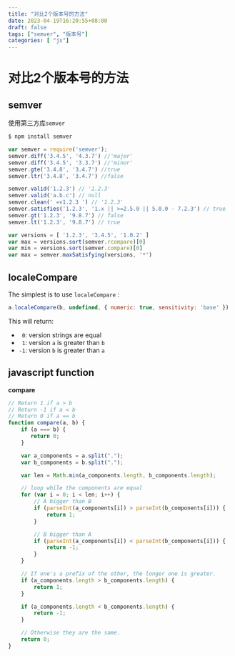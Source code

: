 ```yaml
---
title: "对比2个版本号的方法"
date: 2023-04-19T16:20:55+08:00
draft: false
tags: ["semver", "版本号"]
categories: [ "js"]
---
```




# 对比2个版本号的方法



## semver



使用第三方库`semver`



```js
$ npm install semver

var semver = require('semver');
semver.diff('3.4.5', '4.3.7') //'major'
semver.diff('3.4.5', '3.3.7') //'minor'
semver.gte('3.4.8', '3.4.7') //true
semver.ltr('3.4.8', '3.4.7') //false

semver.valid('1.2.3') // '1.2.3'
semver.valid('a.b.c') // null
semver.clean(' =v1.2.3 ') // '1.2.3'
semver.satisfies('1.2.3', '1.x || >=2.5.0 || 5.0.0 - 7.2.3') // true
semver.gt('1.2.3', '9.8.7') // false
semver.lt('1.2.3', '9.8.7') // true

var versions = [ '1.2.3', '3.4.5', '1.0.2' ]
var max = versions.sort(semver.rcompare)[0]
var min = versions.sort(semver.compare)[0]
var max = semver.maxSatisfying(versions, '*')
```


## localeCompare

The simplest is to use `localeCompare` :

```js
a.localeCompare(b, undefined, { numeric: true, sensitivity: 'base' })
```

This will return:

- ` 0`: version strings are equal
- ` 1`: version `a` is greater than `b`
- `-1`: version `b` is greater than `a`





## javascript function



**compare**

```js
// Return 1 if a > b
// Return -1 if a < b
// Return 0 if a == b
function compare(a, b) {
    if (a === b) {
       return 0;
    }

    var a_components = a.split(".");
    var b_components = b.split(".");

    var len = Math.min(a_components.length, b_components.length);

    // loop while the components are equal
    for (var i = 0; i < len; i++) {
        // A bigger than B
        if (parseInt(a_components[i]) > parseInt(b_components[i])) {
            return 1;
        }

        // B bigger than A
        if (parseInt(a_components[i]) < parseInt(b_components[i])) {
            return -1;
        }
    }

    // If one's a prefix of the other, the longer one is greater.
    if (a_components.length > b_components.length) {
        return 1;
    }

    if (a_components.length < b_components.length) {
        return -1;
    }

    // Otherwise they are the same.
    return 0;
}

```

